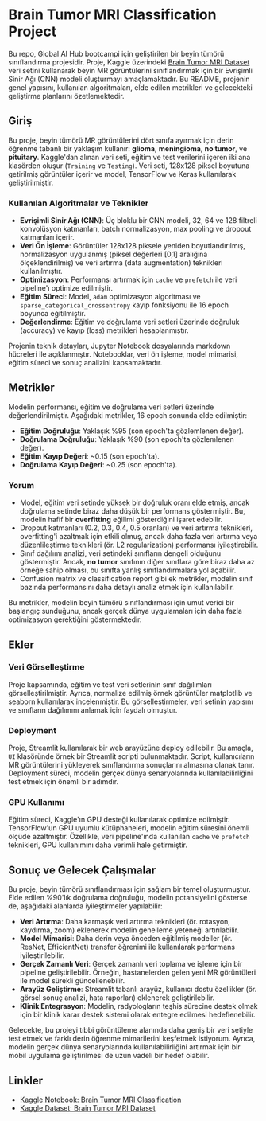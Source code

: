 # Brain Tumor MRI Classification Project

Bu repo, Global AI Hub bootcampi için geliştirilen bir beyin tümörü sınıflandırma projesidir. Proje, Kaggle üzerindeki [Brain Tumor MRI Dataset](https://www.kaggle.com/datasets/masoudnickparvar/brain-tumor-mri-dataset) veri setini kullanarak beyin MR görüntülerini sınıflandırmak için bir Evrişimli Sinir Ağı (CNN) modeli oluşturmayı amaçlamaktadır. Bu README, projenin genel yapısını, kullanılan algoritmaları, elde edilen metrikleri ve gelecekteki geliştirme planlarını özetlemektedir.

## Giriş

Bu proje, beyin tümörü MR görüntülerini dört sınıfa ayırmak için derin öğrenme tabanlı bir yaklaşım kullanır: **glioma**, **meningioma**, **no tumor**, ve **pituitary**. Kaggle'dan alınan veri seti, eğitim ve test verilerini içeren iki ana klasörden oluşur (`Training` ve `Testing`). Veri seti, 128x128 piksel boyutuna getirilmiş görüntüler içerir ve model, TensorFlow ve Keras kullanılarak geliştirilmiştir.

### Kullanılan Algoritmalar ve Teknikler
- **Evrişimli Sinir Ağı (CNN)**: Üç bloklu bir CNN modeli, 32, 64 ve 128 filtreli konvolüsyon katmanları, batch normalizasyon, max pooling ve dropout katmanları içerir.
- **Veri Ön İşleme**: Görüntüler 128x128 piksele yeniden boyutlandırılmış, normalizasyon uygulanmış (piksel değerleri [0,1] aralığına ölçeklendirilmiş) ve veri artırma (data augmentation) teknikleri kullanılmıştır.
- **Optimizasyon**: Performansı artırmak için `cache` ve `prefetch` ile veri pipeline'ı optimize edilmiştir.
- **Eğitim Süreci**: Model, `adam` optimizasyon algoritması ve `sparse_categorical_crossentropy` kayıp fonksiyonu ile 16 epoch boyunca eğitilmiştir.
- **Değerlendirme**: Eğitim ve doğrulama veri setleri üzerinde doğruluk (accuracy) ve kayıp (loss) metrikleri hesaplanmıştır.

Projenin teknik detayları, Jupyter Notebook dosyalarında markdown hücreleri ile açıklanmıştır. Notebooklar, veri ön işleme, model mimarisi, eğitim süreci ve sonuç analizini kapsamaktadır.

## Metrikler

Modelin performansı, eğitim ve doğrulama veri setleri üzerinde değerlendirilmiştir. Aşağıdaki metrikler, 16 epoch sonunda elde edilmiştir:

- **Eğitim Doğruluğu**: Yaklaşık %95 (son epoch'ta gözlemlenen değer).
- **Doğrulama Doğruluğu**: Yaklaşık %90 (son epoch'ta gözlemlenen değer).
- **Eğitim Kayıp Değeri**: ~0.15 (son epoch'ta).
- **Doğrulama Kayıp Değeri**: ~0.25 (son epoch'ta).

### Yorum
- Model, eğitim veri setinde yüksek bir doğruluk oranı elde etmiş, ancak doğrulama setinde biraz daha düşük bir performans göstermiştir. Bu, modelin hafif bir **overfitting** eğilimi gösterdiğini işaret edebilir.
- Dropout katmanları (0.2, 0.3, 0.4, 0.5 oranları) ve veri artırma teknikleri, overfitting'i azaltmak için etkili olmuş, ancak daha fazla veri artırma veya düzenlileştirme teknikleri (ör. L2 regularization) performansı iyileştirebilir.
- Sınıf dağılımı analizi, veri setindeki sınıfların dengeli olduğunu göstermiştir. Ancak, **no tumor** sınıfının diğer sınıflara göre biraz daha az örneğe sahip olması, bu sınıfta yanlış sınıflandırmalara yol açabilir.
- Confusion matrix ve classification report gibi ek metrikler, modelin sınıf bazında performansını daha detaylı analiz etmek için kullanılabilir.

Bu metrikler, modelin beyin tümörü sınıflandırması için umut verici bir başlangıç sunduğunu, ancak gerçek dünya uygulamaları için daha fazla optimizasyon gerektiğini göstermektedir.

## Ekler

### Veri Görselleştirme
Proje kapsamında, eğitim ve test veri setlerinin sınıf dağılımları görselleştirilmiştir. Ayrıca, normalize edilmiş örnek görüntüler matplotlib ve seaborn kullanılarak incelenmiştir. Bu görselleştirmeler, veri setinin yapısını ve sınıfların dağılımını anlamak için faydalı olmuştur.

### Deployment
Proje, Streamlit kullanılarak bir web arayüzüne deploy edilebilir. Bu amaçla, `UI` klasöründe örnek bir Streamlit scripti bulunmaktadır. Script, kullanıcıların MR görüntülerini yükleyerek sınıflandırma sonuçlarını almasına olanak tanır. Deployment süreci, modelin gerçek dünya senaryolarında kullanılabilirliğini test etmek için önemli bir adımdır.

### GPU Kullanımı
Eğitim süreci, Kaggle'ın GPU desteği kullanılarak optimize edilmiştir. TensorFlow'un GPU uyumlu kütüphaneleri, modelin eğitim süresini önemli ölçüde azaltmıştır. Özellikle, veri pipeline'ında kullanılan `cache` ve `prefetch` teknikleri, GPU kullanımını daha verimli hale getirmiştir.

## Sonuç ve Gelecek Çalışmalar

Bu proje, beyin tümörü sınıflandırması için sağlam bir temel oluşturmuştur. Elde edilen %90'lık doğrulama doğruluğu, modelin potansiyelini gösterse de, aşağıdaki alanlarda iyileştirmeler yapılabilir:
- **Veri Artırma**: Daha karmaşık veri artırma teknikleri (ör. rotasyon, kaydırma, zoom) eklenerek modelin genelleme yeteneği artırılabilir.
- **Model Mimarisi**: Daha derin veya önceden eğitilmiş modeller (ör. ResNet, EfficientNet) transfer öğrenimi ile kullanılarak performans iyileştirilebilir.
- **Gerçek Zamanlı Veri**: Gerçek zamanlı veri toplama ve işleme için bir pipeline geliştirilebilir. Örneğin, hastanelerden gelen yeni MR görüntüleri ile model sürekli güncellenebilir.
- **Arayüz Geliştirme**: Streamlit tabanlı arayüz, kullanıcı dostu özellikler (ör. görsel sonuç analizi, hata raporları) eklenerek geliştirilebilir.
- **Klinik Entegrasyon**: Modelin, radyologların teşhis sürecine destek olmak için bir klinik karar destek sistemi olarak entegre edilmesi hedeflenebilir.

Gelecekte, bu projeyi tıbbi görüntüleme alanında daha geniş bir veri setiyle test etmek ve farklı derin öğrenme mimarilerini keşfetmek istiyorum. Ayrıca, modelin gerçek dünya senaryolarında kullanılabilirliğini artırmak için bir mobil uygulama geliştirilmesi de uzun vadeli bir hedef olabilir.

## Linkler

- [Kaggle Notebook: Brain Tumor MRI Classification](https://www.kaggle.com/code/your-username/brain-tumor-mri-classification)
- [Kaggle Dataset: Brain Tumor MRI Dataset](https://www.kaggle.com/datasets/masoudnickparvar/brain-tumor-mri-dataset)